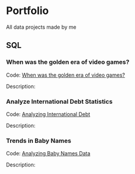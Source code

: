 # Portfolio
All data projects made by me


## SQL

### When was the golden era of video games?

Code: [When was the golden era of video games?](video_games.sql)

Description: 

### Analyze International Debt Statistics

Code: [Analyzing International Debt](international_debt.sql)

Description: 

### Trends in Baby Names

Code: [Analyzing Baby Names Data](baby_names.sql)

Description: 
